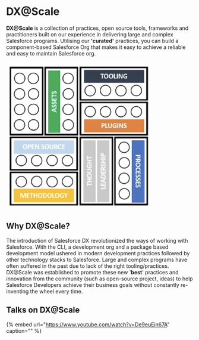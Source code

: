 # DX@Scale

**DX@Scale** is a collection of practices, open source tools, frameworks and practitioners built on our experience in delivering large and complex Salesforce programs. Utilising our **'curated'** practices, you can build a component-based Salesforce Org that makes it easy to achieve a reliable and easy to maintain Salesforce org.

![](.gitbook/assets/image%20%2815%29.png)

## Why DX@Scale?

The introduction of Salesforce DX revolutionized the ways of working with Salesforce. With the CLI, a development org and a package based development model ushered in modern development practices followed by other technology stacks to Salesforce. Large and complex programs have often suffered in the past due to lack of the right tooling/practices. DX@Scale was established to promote these new '**best**' practices and innovation from the community \(such as open-source project, ideas\) to help Salesforce Developers achieve their business goals without constantly re-inventing the wheel every time.

## Talks on DX@Scale

{% embed url="https://www.youtube.com/watch?v=De9euEin67A" caption="" %}

